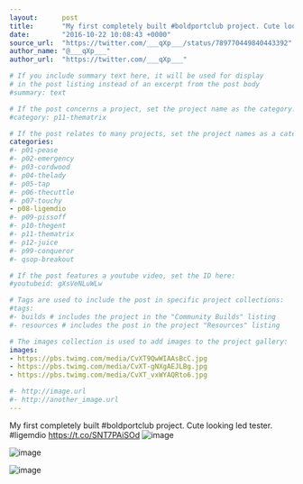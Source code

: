 ```yaml
---
layout:      post
title:       "My first completely built #boldportclub project. Cute looking led tester. #ligemdio"
date:        "2016-10-22 10:08:43 +0000"
source_url:  "https://twitter.com/___qXp___/status/789770449840443392"
author_name: "@___qXp___"
author_url:  "https://twitter.com/___qXp___"

# If you include summary text here, it will be used for display
# in the post listing instead of an excerpt from the post body
#summary: text

# If the post concerns a project, set the project name as the category:
#category: p11-thematrix

# If the post relates to many projects, set the project names as a categories array:
categories:
#- p01-pease
#- p02-emergency
#- p03-cordwood
#- p04-thelady
#- p05-tap
#- p06-thecuttle
#- p07-touchy
- p08-ligemdio
#- p09-pissoff
#- p10-thegent
#- p11-thematrix
#- p12-juice
#- p99-conqueror
#- qsop-breakout

# If the post features a youtube video, set the ID here:
#youtubeid: gXsVeNLuWLw

# Tags are used to include the post in specific project collections:
#tags:
#- builds # includes the project in the "Community Builds" listing
#- resources # includes the post in the project "Resources" listing

# The images collection is used to add images to the project gallery:
images:
- https://pbs.twimg.com/media/CvXT9QwWIAAsBcC.jpg
- https://pbs.twimg.com/media/CvXT-gNXgAEJLBg.jpg
- https://pbs.twimg.com/media/CvXT_vxWYAQRto6.jpg

#- http://image.url
#- http://another_image.url
---
```


My first completely built #boldportclub project. Cute looking led tester. #ligemdio https://t.co/SNT7PAiSOd
![image](https://pbs.twimg.com/media/CvXT9QwWIAAsBcC.jpg)

![image](https://pbs.twimg.com/media/CvXT-gNXgAEJLBg.jpg)

![image](https://pbs.twimg.com/media/CvXT_vxWYAQRto6.jpg)


